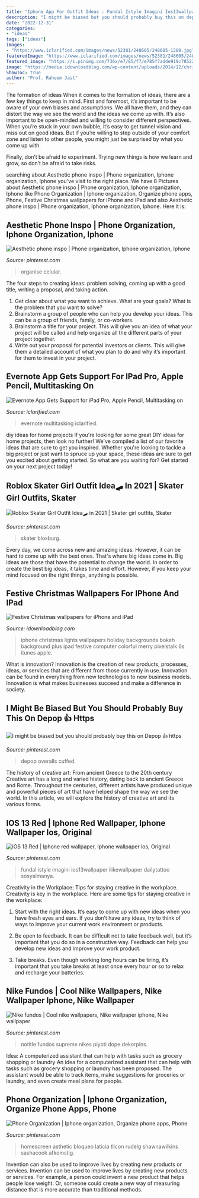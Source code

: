```yaml
---
title: "Iphone App For Outfit Ideas : Fundal Istyle Imagini Ios13wallpaper Ilikewallpaper Dailytattoo Sosyalmanya"
description: "I might be biased but you should probably buy this on depop 👍 https"
date: "2022-12-31"
categories:
- "ideas"
tags: ["ideas"]
images:
- "https://www.iclarified.com/images/news/52381/248605/248605-1280.jpg"
featuredImage: "https://www.iclarified.com/images/news/52381/248605/248605-1280.jpg"
featured_image: "https://i.pinimg.com/736x/e7/85/f7/e785f7adde919c785224a79eda96fca7.jpg"
image: "https://media.idownloadblog.com/wp-content/uploads/2014/12/christmas-lights-holiday-bokeh-34-iphone6-plus-wallpaper.jpg"
ShowToc: true
author: "Prof. Raheem Jast"
---
```



The formation of ideas
When it comes to the formation of ideas, there are a few key things to keep in mind. First and foremost, it’s important to be aware of your own biases and assumptions. We all have them, and they can distort the way we see the world and the ideas we come up with.
It’s also important to be open-minded and willing to consider different perspectives. When you’re stuck in your own bubble, it’s easy to get tunnel vision and miss out on good ideas. But if you’re willing to step outside of your comfort zone and listen to other people, you might just be surprised by what you come up with.

Finally, don’t be afraid to experiment. Trying new things is how we learn and grow, so don’t be afraid to take risks.

	

		
searching about Aesthetic phone inspo | Phone organization, Iphone organization, Iphone you've visit to the right place. We have 8 Pictures about Aesthetic phone inspo | Phone organization, Iphone organization, Iphone like Phone Organization | Iphone organization, Organize phone apps, Phone, Festive Christmas wallpapers for iPhone and iPad and also Aesthetic phone inspo | Phone organization, Iphone organization, Iphone. Here it is:
		
    
## Aesthetic Phone Inspo | Phone Organization, Iphone Organization, Iphone

<img loading=lazy src="https://i.pinimg.com/736x/35/1b/88/351b881779998c2465864b56516fcb13.jpg" onerror="this.onerror=null;this.src='https://tse3.mm.bing.net/th?id=OIP.G0LqSvsB8BTD-0LU32d-JwHaNK&amp;pid=15.1';" alt="Aesthetic phone inspo | Phone organization, Iphone organization, Iphone">

_Source: pinterest.com_

>organise celular. 

	

The four steps to creating ideas: problem solving, coming up with a good title, writing a proposal, and taking action.
1. Get clear about what you want to achieve. What are your goals? What is the problem that you want to solve? 
2. Brainstorm a group of people who can help you develop your ideas. This can be a group of friends, family, or co-workers. 
3. Brainstorm a title for your project. This will give you an idea of what your project will be called and help organize all the different parts of your project together. 
4. Write out your proposal for potential investors or clients. This will give them a detailed account of what you plan to do and why it’s important for them to invest in your project.

    
## Evernote App Gets Support For IPad Pro, Apple Pencil, Multitasking On

<img loading=lazy src="https://www.iclarified.com/images/news/52381/248605/248605-1280.jpg" onerror="this.onerror=null;this.src='https://tse2.mm.bing.net/th?id=OIP.EaHhs3DgtmoAK0BsEoGWGgHaFj&amp;pid=15.1';" alt="Evernote App Gets Support for iPad Pro, Apple Pencil, Multitasking on">

_Source: iclarified.com_

>evernote multitasking iclarified. 

	

diy ideas for home projects
If you're looking for some great DIY ideas for home projects, then look no further! We've compiled a list of our favorite ideas that are sure to get you inspired.
Whether you're looking to tackle a big project or just want to spruce up your space, these ideas are sure to get you excited about getting started. So what are you waiting for? Get started on your next project today!

    
## Roblox Skater Girl Outfit Idea🛹 In 2021 | Skater Girl Outfits, Skater

<img loading=lazy src="https://i.pinimg.com/736x/4f/cc/f8/4fccf83b3d0af5d2a659d76897cfcf38.jpg" onerror="this.onerror=null;this.src='https://tse1.mm.bing.net/th?id=OIP.T-Cg_1Xl5r0If5gxxocf7gHaNJ&amp;pid=15.1';" alt="Roblox Skater Girl Outfit Idea🛹 in 2021 | Skater girl outfits, Skater">

_Source: pinterest.com_

>skater bloxburg. 

	

Every day, we come across new and amazing ideas. However, it can be hard to come up with the best ones. That's where big ideas come in. Big ideas are those that have the potential to change the world. In order to create the best big ideas, it takes time and effort. However, if you keep your mind focused on the right things, anything is possible.

    
## Festive Christmas Wallpapers For IPhone And IPad

<img loading=lazy src="https://media.idownloadblog.com/wp-content/uploads/2014/12/christmas-lights-holiday-bokeh-34-iphone6-plus-wallpaper.jpg" onerror="this.onerror=null;this.src='https://tse1.mm.bing.net/th?id=OIP.vsIt9jnYXO0UunmvxgZUNgHaNK&amp;pid=15.1';" alt="Festive Christmas wallpapers for iPhone and iPad">

_Source: idownloadblog.com_

>iphone christmas lights wallpapers holiday backgrounds bokeh background plus ipad festive computer colorful merry pixelstalk 6s itunes apple. 

	

What is innovation?
Innovation is the creation of new products, processes, ideas, or services that are different from those currently in use. Innovation can be found in everything from new technologies to new business models. Innovation is what makes businesses succeed and make a difference in society.

    
## I Might Be Biased But You Should Probably Buy This On Depop 👍 Https

<img loading=lazy src="https://i.pinimg.com/736x/e7/85/f7/e785f7adde919c785224a79eda96fca7.jpg" onerror="this.onerror=null;this.src='https://tse1.mm.bing.net/th?id=OIP.kM5lRqUrDmmJlOTfFXDorQHaHa&amp;pid=15.1';" alt="I might be biased but you should probably buy this on Depop 👍 https">

_Source: pinterest.com_

>depop overalls cuffed. 

	

The history of creative art: From ancient Greece to the 20th century
Creative art has a long and varied history, dating back to ancient Greece and Rome. Throughout the centuries, different artists have produced unique and powerful pieces of art that have helped shape the way we see the world. In this article, we will explore the history of creative art and its various forms.

    
## IOS 13 Red | Iphone Red Wallpaper, Iphone Wallpaper Ios, Original

<img loading=lazy src="https://i.pinimg.com/736x/c4/00/5d/c4005d66de7556a1dd94a8c7a3881b57.jpg" onerror="this.onerror=null;this.src='https://tse2.mm.bing.net/th?id=OIP.yxAQN3PgexfsxGhEoMuOuQHaOY&amp;pid=15.1';" alt="iOS 13 Red | Iphone red wallpaper, Iphone wallpaper ios, Original">

_Source: pinterest.com_

>fundal istyle imagini ios13wallpaper ilikewallpaper dailytattoo sosyalmanya. 

	

Creativity in the Workplace: Tips for staying creative in the workplace.
Creativity is key in the workplace. Here are some tips for staying creative in the workplace:
1. Start with the right ideas. It’s easy to come up with new ideas when you have fresh eyes and ears. If you don’t have any ideas, try to think of ways to improve your current work environment or products.

2. Be open to feedback. It can be difficult not to take feedback well, but it’s important that you do so in a constructive way. Feedback can help you develop new ideas and improve your work product.

3. Take breaks. Even though working long hours can be tiring, it’s important that you take breaks at least once every hour or so to relax and recharge your batteries.

    
## Nike Fundos | Cool Nike Wallpapers, Nike Wallpaper Iphone, Nike Wallpaper

<img loading=lazy src="https://i.pinimg.com/736x/51/61/09/5161096c0fb34c4fb7b5a423f2f9d194.jpg" onerror="this.onerror=null;this.src='https://tse1.mm.bing.net/th?id=OIP.XRL-IqvhgvSpmzO1_QwK_QHaOI&amp;pid=15.1';" alt="Nike fundos | Cool nike wallpapers, Nike wallpaper iphone, Nike wallpaper">

_Source: pinterest.com_

>notitle fundos supreme nikes piyoti dope dekorpins. 

	

Idea: A computerized assistant that can help with tasks such as grocery shopping or laundry
An idea for a computerized assistant that can help with tasks such as grocery shopping or laundry has been proposed. The assistant would be able to track items, make suggestions for groceries or laundry, and even create meal plans for people.

    
## Phone Organization | Iphone Organization, Organize Phone Apps, Phone

<img loading=lazy src="https://i.pinimg.com/736x/b8/32/8a/b8328aa5d67b16c6e6ebdbd489f019d3.jpg" onerror="this.onerror=null;this.src='https://tse4.mm.bing.net/th?id=OIP.mWF6GQ_qqrRaK8M0lxDPQAHaNK&amp;pid=15.1';" alt="Phone Organization | Iphone organization, Organize phone apps, Phone">

_Source: pinterest.com_

>homescreen asthetic bloqueo laticia tlicon rudelg shawnawilkins sashacook afkomstig. 

	

Invention can also be used to improve lives by creating new products or services.
Invention can be used to improve lives by creating new products or services. For example, a person could invent a new product that helps people lose weight. Or, someone could create a new way of measuring distance that is more accurate than traditional methods.

